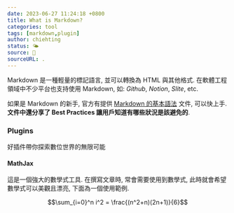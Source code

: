 ```yaml
---
date: 2023-06-27 11:24:18 +0800
title: What is Markdown?
categories: tool
tags: [markdown,plugin]
author: chiehting
status: 🌤
source: 📜️
sourceURL: .
---
```


Markdown 是一種輕量的標記語言, 並可以轉換為 HTML 與其他格式. 在軟體工程領域中不少平台也支持使用 Markdown, 如: *Github*, *Notion*, *Slite*, etc.

<!--more-->

如果是 Markdown 的新手, 官方有提供 [Markdown 的基本語法](https://www.markdownguide.org/basic-syntax) 文件, 可以快上手.
**文件中還分享了 Best Practices 讓用戶知道有哪些狀況是該避免的**.

### Plugins

好插件帶你探索數位世界的無限可能

#### MathJax

這是一個強大的數學式工具. 在撰寫文章時, 常會需要使用到數學式, 此時就會希望數學式可以美觀且漂亮, 下面為一個使用範例.

$$\sum_{i=0}^n i^2 = \frac{(n^2+n)(2n+1)}{6}$$
